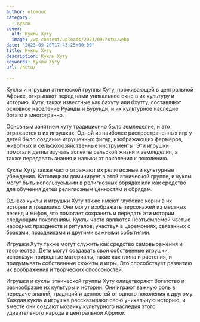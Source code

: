 ```yaml
---
author: olomouc
category:
  - куклы
cover:
  alt: Куклы Хуту
  image: /wp-content/uploads/2023/09/hutu.webp
date: "2023-09-20T17:43:25+00:00"
title: Куклы Хуту
description: Куклы Хуту
keywords: Куклы Хуту
url: /hutu/

---
```

Куклы и игрушки этнической группы Хуту, проживающей в центральной Африке, открывают перед нами уникальное окно в их культуру и историю. Хуту, также известные как бахуту или бхутту, составляют основное население Руанды и Бурунди, и их культурное наследие богато и многогранно.

Основным занятием хуту традиционно было земледелие, и это отражается в их игрушках. Одной из наиболее распространенных игр у детей было создание игрушечных фигур, изображающих фермеров, животных и сельскохозяйственные инструменты. Эти игрушки помогали детям изучать аспекты сельской жизни и земледелия, а также передавать знания и навыки от поколения к поколению.

Куклы Хуту также часто отражают их религиозные и культурные убеждения. Католицизм доминирует в этой этнической группе, и куклы могут быть используемыми в религиозных обрядах или как средство для обучения детей религиозным ценностям и обрядам.

Однако куклы и игрушки Хуту также имеют глубокие корни в их истории и традициях. Они могут изображать персонажей из местных легенд и мифов, что помогает сохранить и передать эти истории следующим поколениям. Куклы часто являются неотъемлемой частью народных празднеств и ритуалов, участвуя в церемониях, связанных с браками, праздниками и другими важными событиями.

Игрушки Хуту также могут служить как средство самовыражения и творчества. Дети могут создавать свои собственные игрушки, используя природные материалы, такие как глина и растения, и придумывать собственные сюжеты и игры. Это способствует развитию их воображения и творческих способностей.

Игрушки и куклы этнической группы Хуту олицетворяют богатство и разнообразие их культуры и истории. Они играют важную роль в передаче знаний, традиций и ценностей от одного поколения к другому. Каждая кукла и игрушка рассказывают свою уникальную историю, и вместе они создают мозаику культурного наследия этого удивительного народа в центральной Африке.
